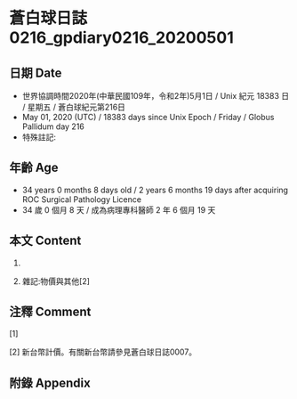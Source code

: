 # 蒼白球日誌0216_gpdiary0216_20200501 #

## 日期 Date ##

* 世界協調時間2020年(中華民國109年，令和2年)5月1日 / Unix 紀元 18383 日 / 星期五 / 蒼白球紀元第216日
* May 01, 2020 (UTC) / 18383 days since Unix Epoch / Friday / Globus Pallidum day 216
* 特殊註記:

## 年齡 Age ##

* 34 years 0 months 8 days old / 2 years 6 months 19 days after acquiring ROC Surgical Pathology Licence
* 34 歲 0 個月 8 天 / 成為病理專科醫師 2 年 6 個月 19 天

## 本文 Content ##

1. 

    
2. 雜記:物價與其他[2]

    

## 注釋 Comment ##

[1] 


[2] 新台幣計價。有關新台幣請參見蒼白球日誌0007。



## 附錄 Appendix ##

